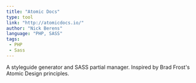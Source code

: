 ```yaml
---
title: "Atomic Docs"
type: tool
link: "http://atomicdocs.io/"
author: "Nick Berens"
language: "PHP, SASS"
tags:
 - PHP
 - Sass
---
```


A styleguide generator and SASS partial manager. Inspired by Brad Frost's Atomic Design principles.
